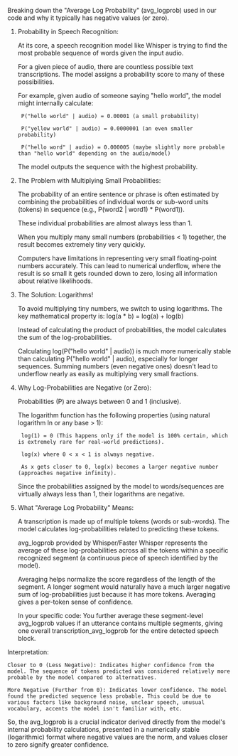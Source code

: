 Breaking down the "Average Log Probability" (avg_logprob) used in our code and why it typically has negative values (or zero).

1. Probability in Speech Recognition:

    At its core, a speech recognition model like Whisper is trying to find the most probable sequence of words given the input audio.

    For a given piece of audio, there are countless possible text transcriptions. The model assigns a probability score to many of these possibilities.

    For example, given audio of someone saying "hello world", the model might internally calculate:

        P("hello world" | audio) = 0.00001 (a small probability)

        P("yellow world" | audio) = 0.0000001 (an even smaller probability)

        P("hello word" | audio) = 0.000005 (maybe slightly more probable than "hello world" depending on the audio/model)

    The model outputs the sequence with the highest probability.

2. The Problem with Multiplying Small Probabilities:

    The probability of an entire sentence or phrase is often estimated by combining the probabilities of individual words or sub-word units (tokens) in sequence (e.g., P(word2 | word1) * P(word1)).

    These individual probabilities are almost always less than 1.

    When you multiply many small numbers (probabilities < 1) together, the result becomes extremely tiny very quickly.

    Computers have limitations in representing very small floating-point numbers accurately. This can lead to numerical underflow, where the result is so small it gets rounded down to zero, losing all information about relative likelihoods.

3. The Solution: Logarithms!

    To avoid multiplying tiny numbers, we switch to using logarithms. The key mathematical property is:
    log(a * b) = log(a) + log(b)

    Instead of calculating the product of probabilities, the model calculates the sum of the log-probabilities.

    Calculating log(P("hello world" | audio)) is much more numerically stable than calculating P("hello world" | audio), especially for longer sequences. Summing numbers (even negative ones) doesn't lead to underflow nearly as easily as multiplying very small fractions.

4. Why Log-Probabilities are Negative (or Zero):

    Probabilities (P) are always between 0 and 1 (inclusive).

    The logarithm function has the following properties (using natural logarithm ln or any base > 1):

        log(1) = 0 (This happens only if the model is 100% certain, which is extremely rare for real-world predictions).

        log(x) where 0 < x < 1 is always negative.

        As x gets closer to 0, log(x) becomes a larger negative number (approaches negative infinity).

    Since the probabilities assigned by the model to words/sequences are virtually always less than 1, their logarithms are negative.

5. What "Average Log Probability" Means:

    A transcription is made up of multiple tokens (words or sub-words). The model calculates log-probabilities related to predicting these tokens.

    avg_logprob provided by Whisper/Faster Whisper represents the average of these log-probabilities across all the tokens within a specific recognized segment (a continuous piece of speech identified by the model).

    Averaging helps normalize the score regardless of the length of the segment. A longer segment would naturally have a much larger negative sum of log-probabilities just because it has more tokens. Averaging gives a per-token sense of confidence.

    In your specific code: You further average these segment-level avg_logprob values if an utterance contains multiple segments, giving one overall transcription_avg_logprob for the entire detected speech block.

Interpretation:

    Closer to 0 (Less Negative): Indicates higher confidence from the model. The sequence of tokens predicted was considered relatively more probable by the model compared to alternatives.

    More Negative (Further from 0): Indicates lower confidence. The model found the predicted sequence less probable. This could be due to various factors like background noise, unclear speech, unusual vocabulary, accents the model isn't familiar with, etc.

So, the avg_logprob is a crucial indicator derived directly from the model's internal probability calculations, presented in a numerically stable (logarithmic) format where negative values are the norm, and values closer to zero signify greater confidence.